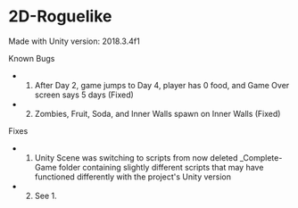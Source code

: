 # 2D-Roguelike

Made with Unity version: 2018.3.4f1

Known Bugs
- 1. After Day 2, game jumps to Day 4, player has 0 food, and Game Over screen says 5 days (Fixed)
- 2. Zombies, Fruit, Soda, and Inner Walls spawn on Inner Walls (Fixed)

Fixes
- 1. Unity Scene was switching to scripts from now deleted _Complete-Game folder containing slightly different scripts that may have functioned differently with the project's Unity version 
- 2. See 1.
